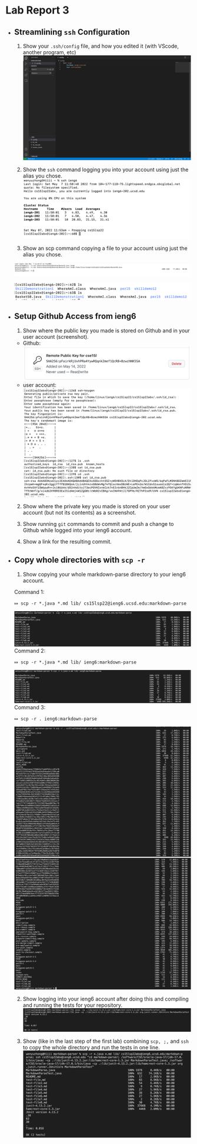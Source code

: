 # Lab Report 3

* ##  Streamlining `ssh` Configuration
  1. Show your `.ssh/config` file, and how you edited it (with VScode, another program, etc)
![Image](sshfile_screenshot.png)

  2. Show the `ssh` command logging you into your account using just the alias you chose.
![Image](report301.png)

  3. Show an scp command copying a file to your account using just the alias you chose.

   ![Image](scpBasket5.png)

   ![Image](scp_successful.png)

* ## Setup Github Access from ieng6

  1. Show where the public key you made is stored on Github and in your user account (screenshot).
  * Github:
  ![Image](remotepublickey.png)
  * user account:
  ![Image](remotepublicterminal.png)

  2. Show where the private key you made is stored on your user account (but not its contents) as a screenshot.


  3. Show running `git` commands to commit and push a change to Github while logged into your ieng6 account.

  4. Show a link for the resulting commit.

* ## Copy whole directories with `scp -r`

  1. Show copying your whole markdown-parse directory to your ieng6 account.

    Command 1:
  ```
  ⤇ scp -r *.java *.md lib/ cs15lsp22@ieng6.ucsd.edu:markdown-parse
  ```
  ![Image](scp1.png)
    Command 2:
  ```
  ⤇ scp -r *.java *.md lib/ ieng6:markdown-parse
  ```
  ![Image](scp2.png)
   Command 3:
   ```
   ⤇ scp -r . ieng6:markdown-parse
   ```
  ![Image](scp3.png)
  ![Image](scp4.png)

  2. Show logging into your ieng6 account after doing this and compiling and running the tests for your repository.
   ![Image](ssh.png)

  3. Show (like in the last step of the first lab) combining `scp, ;,` and `ssh` to copy the whole directory and run the tests in one line.
 ![Image](lab3final.png)



